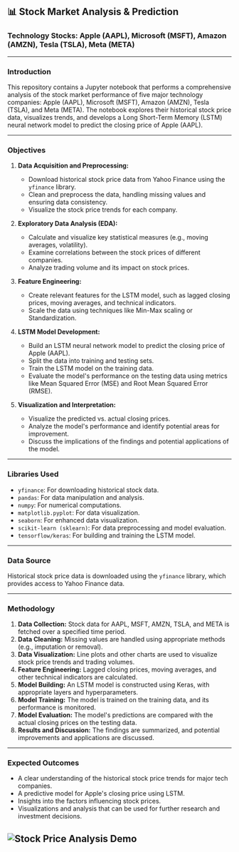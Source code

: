 ## 📊 Stock Market Analysis & Prediction

### Technology Stocks: Apple (AAPL), Microsoft (MSFT), Amazon (AMZN), Tesla (TSLA), Meta (META)

---

### Introduction

This repository contains a Jupyter notebook that performs a comprehensive analysis of the stock market performance of five major technology companies: Apple (AAPL), Microsoft (MSFT), Amazon (AMZN), Tesla (TSLA), and Meta (META). The notebook explores their historical stock price data, visualizes trends, and develops a Long Short-Term Memory (LSTM) neural network model to predict the closing price of Apple (AAPL).

---

### Objectives

1.  **Data Acquisition and Preprocessing:**
    * Download historical stock price data from Yahoo Finance using the `yfinance` library.
    * Clean and preprocess the data, handling missing values and ensuring data consistency.
    * Visualize the stock price trends for each company.

2.  **Exploratory Data Analysis (EDA):**
    * Calculate and visualize key statistical measures (e.g., moving averages, volatility).
    * Examine correlations between the stock prices of different companies.
    * Analyze trading volume and its impact on stock prices.

3.  **Feature Engineering:**
    * Create relevant features for the LSTM model, such as lagged closing prices, moving averages, and technical indicators.
    * Scale the data using techniques like Min-Max scaling or Standardization.

4.  **LSTM Model Development:**
    * Build an LSTM neural network model to predict the closing price of Apple (AAPL).
    * Split the data into training and testing sets.
    * Train the LSTM model on the training data.
    * Evaluate the model's performance on the testing data using metrics like Mean Squared Error (MSE) and Root Mean Squared Error (RMSE).

5.  **Visualization and Interpretation:**
    * Visualize the predicted vs. actual closing prices.
    * Analyze the model's performance and identify potential areas for improvement.
    * Discuss the implications of the findings and potential applications of the model.

---

### Libraries Used

* `yfinance`: For downloading historical stock data.
* `pandas`: For data manipulation and analysis.
* `numpy`: For numerical computations.
* `matplotlib.pyplot`: For data visualization.
* `seaborn`: For enhanced data visualization.
* `scikit-learn (sklearn)`: For data preprocessing and model evaluation.
* `tensorflow/keras`: For building and training the LSTM model.

---

### Data Source

Historical stock price data is downloaded using the `yfinance` library, which provides access to Yahoo Finance data.

---

### Methodology

1.  **Data Collection:** Stock data for AAPL, MSFT, AMZN, TSLA, and META is fetched over a specified time period.
2.  **Data Cleaning:** Missing values are handled using appropriate methods (e.g., imputation or removal).
3.  **Data Visualization:** Line plots and other charts are used to visualize stock price trends and trading volumes.
4.  **Feature Engineering:** Lagged closing prices, moving averages, and other technical indicators are calculated.
5.  **Model Building:** An LSTM model is constructed using Keras, with appropriate layers and hyperparameters.
6.  **Model Training:** The model is trained on the training data, and its performance is monitored.
7.  **Model Evaluation:** The model's predictions are compared with the actual closing prices on the testing data.
8.  **Results and Discussion:** The findings are summarized, and potential improvements and applications are discussed.

---

### Expected Outcomes

* A clear understanding of the historical stock price trends for major tech companies.
* A predictive model for Apple's closing price using LSTM.
* Insights into the factors influencing stock prices.
* Visualizations and analysis that can be used for further research and investment decisions.




![Stock Price Analysis Demo](streamlit-Stock_Market_Analysis-2025-03-15-15-03-98.gif)
---

